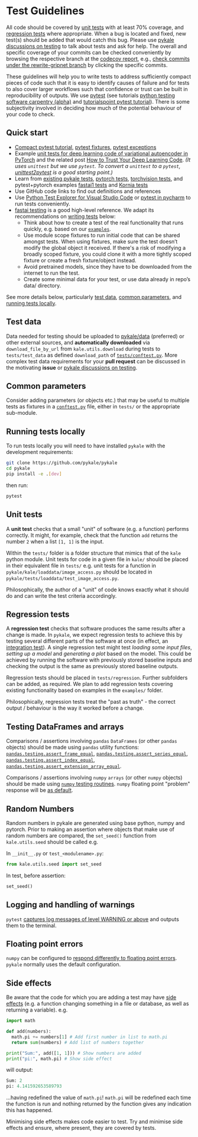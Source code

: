 # Test Guidelines

All code should be covered by [unit tests](https://carpentries-incubator.github.io/python-testing/04-units/index.html) with at least 70% coverage, and [regression tests](https://carpentries-incubator.github.io/python-testing/07-integration/index.html) where appropriate. When a bug is located and fixed, new test(s) should be added that would catch this bug. Please use [pykale discussions on testing](https://github.com/pykale/pykale/discussions/categories/testing) to talk about tests and ask for help. The overall and specific coverage of your commits can be checked conveniently by browsing the respective branch at the [codecov report](https://app.codecov.io/gh/pykale/pykale/commits), e.g., [check commits under the rewrite-gripnet branch](https://app.codecov.io/gh/pykale/pykale/commits?branch=rewrite-gripnet) by clicking the specific commits.

These guidelines will help you to write tests to address sufficiently compact pieces of code such that it is easy to identify causes of failure and for tests to also cover larger workflows such that confidence or trust can be built in reproducibility of outputs. We use [pytest](https://docs.pytest.org/en/stable/) (see tutorials [python testing software carpentry (alpha)](https://carpentries-incubator.github.io/python-testing/) and [tutorialspoint pytest tutorial](https://www.tutorialspoint.com/pytest/pytest_tutorial.pdf)). There is some subjectivity involved in deciding how much of the potential behaviour of your code to check.

## Quick start

- [Compact pytest tutorial](https://www.tutorialspoint.com/pytest/pytest_tutorial.pdf), [pytest fixtures](https://docs.pytest.org/en/stable/fixture.html), [pytest exceptions](https://docs.pytest.org/en/stable/assert.html#assertions-about-expected-exceptions)
- Example [unit tests for deep learning code of variational autoencoder in PyTorch](https://github.com/tilman151/unittest_dl) and the related post [How to Trust Your Deep Learning Code](https://krokotsch.eu/cleancode/2020/08/11/Unit-Tests-for-Deep-Learning.html). *(It uses `unittest` but we use `pytest`. To convert a `unittest` to a `pytest`, [unittest2pytest](https://github.com/pytest-dev/unittest2pytest) is a good starting point.)*
- Learn from [existing pykale tests](https://github.com/pykale/pykale/tree/main/tests), [pytorch tests](https://github.com/pytorch/pytorch/tree/master/test), [torchvision tests](https://github.com/pytorch/vision/tree/master/test), and pytest+pytorch examples [fastai1 tests](https://github.com/fastai/fastai1/tree/master/tests) and [Kornia tests](https://github.com/kornia/kornia/tree/master/test)
- Use GitHub code links to find out definitions and references
- Use [Python Test Explorer for Visual Studio Code](https://marketplace.visualstudio.com/items?itemName=LittleFoxTeam.vscode-python-test-adapter) or [pytest in pycharm](https://www.jetbrains.com/help/pycharm/pytest.html) to run tests conveniently.
- [fastai testing](https://fastai1.fast.ai/dev/test.html) is a good high-level reference. We adapt its recommendations on [writing tests](https://fastai1.fast.ai/dev/test.html#writing-tests) below:
  - Think about how to create a test of the real functionality that runs quickly, e.g. based on our [`examples`](https://github.com/pykale/pykale/tree/main/examples).
  - Use module scope fixtures to run initial code that can be shared amongst tests. When using fixtures, make sure the test doesn’t modify the global object it received. If there's a risk of modifying a broadly scoped fixture, you could clone it with a more tightly scoped fixture or create a fresh fixture/object instead.
  - Avoid pretrained models, since they have to be downloaded from the internet to run the test.
  - Create some minimal data for your test, or use data already in repo’s data/ directory.

See more details below, particularly [test data](#test-data), [common parameters](#common-parameters), and [running tests locally](#running-tests-locally).

## Test data

Data needed for testing should be uploaded to [pykale/data](https://github.com/pykale/data) (preferred) or other external sources, and **automatically downloaded** via `download_file_by_url` from `kale.utils.download` during tests to `tests/test_data` as defined `download_path` of [`tests/conftest.py`](https://github.com/pykale/pykale/blob/main/tests/conftest.py). More complex test data requirements for your **pull request** can be discussed in the motivating **issue** or [pykale discussions on testing](https://github.com/pykale/pykale/discussions/categories/testing).

## Common parameters

Consider adding parameters (or objects etc.) that may be useful to multiple tests as fixtures in a [`conftest.py`](
https://docs.pytest.org/en/stable/fixture.html#conftest-py-sharing-fixtures-across-multiple-files) file, either in `tests/` or the appropriate sub-module.

## Running tests locally

To run tests locally you will need to have installed `pykale` with the development requirements:

```sh
git clone https://github.com/pykale/pykale
cd pykale
pip install -e .[dev]
```

then run:

```sh
pytest
```

## Unit tests

A **unit test** checks that a small "unit" of software (e.g. a function) performs correctly. It might, for example, check that the function `add` returns the number `2` when a list `[1, 1]` is the input.

Within the `tests/` folder is a folder structure that mimics that of the `kale` python module. Unit tests for code in a given file in `kale/` should be placed in their equivalent file in `tests/` e.g. unit tests for a function in `pykale/kale/loaddata/image_access.py` should be located in `pykale/tests/loaddata/test_image_access.py`.

Philosophically, the author of a "unit" of code knows exactly what it should do and can write the test criteria accordingly.

## Regression tests

A **regression test** checks that software produces the same results after a change is made. In `pykale`, we expect regression tests to achieve this by testing several different parts of the software at once (in effect, an [integration test](https://carpentries-incubator.github.io/python-testing/07-integration/index.html)). A single regression test might test *loading some input files*, *setting up a model* and *generating a plot* based on the model. This could be achieved by running the software with previously stored baseline inputs and checking the output is the same as previously stored baseline outputs.

Regression tests should be placed in `tests/regression`. Further subfolders can be added, as required. We plan to add regression tests covering existing functionality based on examples in the `examples/` folder.

Philosophically, regression tests treat the "past as truth" - the correct output / behaviour is the way it worked before a change.

## Testing DataFrames and arrays

Comparisons / assertions involving `pandas` `DataFrames` (or other `pandas` objects) should be made using `pandas` utility functions: [`pandas.testing.assert_frame_equal`](https://pandas.pydata.org/pandas-docs/stable/reference/api/pandas.testing.assert_frame_equal.html), [`pandas.testing.assert_series_equal`](https://pandas.pydata.org/pandas-docs/stable/reference/api/pandas.testing.assert_series_equal.html), [`pandas.testing.assert_index_equal`](https://pandas.pydata.org/pandas-docs/stable/reference/api/pandas.testing.assert_index_equal.html), [`pandas.testing.assert_extension_array_equal`](https://pandas.pydata.org/pandas-docs/stable/reference/api/pandas.testing.assert_extension_array_equal.html).

Comparisons / assertions involving `numpy` `arrays` (or other `numpy` objects) should be made using [`numpy` testing routines](https://numpy.org/doc/stable/reference/routines.testing.html). `numpy` floating point "problem" response will be [as default](https://numpy.org/doc/stable/reference/generated/numpy.seterr.html#numpy.seterr).

## Random Numbers

Random numbers in pykale are generated using base python, numpy and pytorch. Prior to making an assertion where objects that make use of random numbers are compared, the `set_seed()` function from `kale.utils.seed` should be called e.g.

In `__init__.py` or `test_<modulename>.py`:

```python
from kale.utils.seed import set_seed
```

In test, before assertion:

```python
set_seed()
```

## Logging and handling of warnings

`pytest` [captures log messages of level WARNING or above](https://docs.pytest.org/en/stable/logging.html) and outputs them to the terminal.

## Floating point errors

`numpy` can be configured to [respond differently to floating point errors](
https://numpy.org/doc/stable/reference/generated/numpy.seterr.html#numpy.seterr). `pykale` normally uses the default configuration.

## Side effects

Be aware that the code for which you are adding a test may have [side effects](https://en.wikipedia.org/wiki/Side_effect_(computer_science)) (e.g. a function changing something in a file or database, as well as returning a variable). e.g.

```python
import math

def add(numbers):
  math.pi += numbers[1] # Add first number in list to math.pi
  return sum(numbers) # Add list of numbers together

print("Sum:", add([1, 1])) # Show numbers are added
print("pi:", math.pi) # Show side effect
```

will output:

```python
Sum: 2
pi: 4.141592653589793
```

...having redefined the value of `math.pi`! `math.pi` will be redefined each time the function is run and nothing returned by the function gives any indication this has happened.

Minimising side effects makes code easier to test. Try and minimise side effects and ensure, where present, they are covered by tests.
